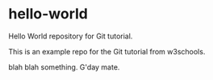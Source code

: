 # hello-world
Hello World repository for Git tutorial.

This is an example repo for the Git tutorial from w3schools.

blah blah something.
G'day mate.
